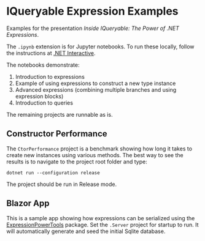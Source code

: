 # IQueryable Expression Examples

Examples for the presentation _Inside IQueryable: The Power of .NET Expressions_.

The `.ipynb` extension is for Jupyter notebooks. To run these locally, follow the instructions
at [.NET Interactive](https://github.com/dotnet/interactive).

The notebooks demonstrate:

1. Introduction to expressions
2. Example of using expressions to construct a new type instance
3. Advanced expressions (combining multiple branches and using expression blocks)
4. Introduction to queries

The remaining projects are runnable as is.

## Constructor Performance

The `CtorPerformance` project is a benchmark showing how long it takes to create new 
instances using various methods. The best way to see the results is to navigate to the project
root folder and type:

`dotnet run --configuration release` 

The project should be run in Release mode.

## Blazor App

This is a sample app showing how expressions can be serialized using the
[ExpressionPowerTools](https://github.com/jeremylikness/ExpressionPowerTools) package.
Set the `.Server` project for startup to run. It will automatically generate and seed the
initial Sqlite database.